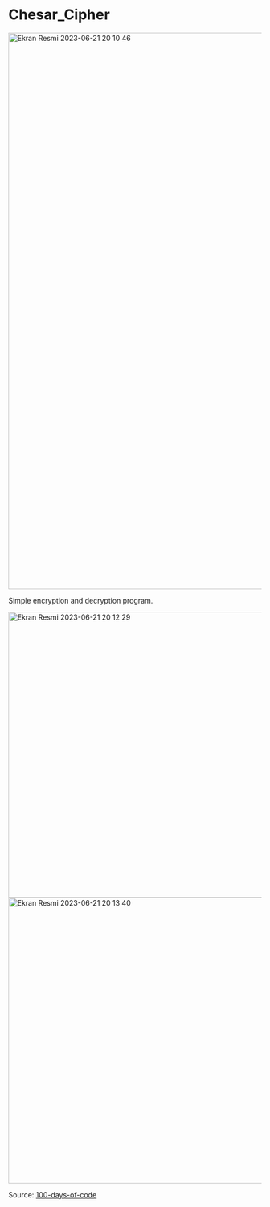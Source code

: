 # Chesar_Cipher
<img width="1108" alt="Ekran Resmi 2023-06-21 20 10 46" src="https://github.com/MetinKagit/Chesar_Cipher/assets/76729066/e4856be9-5a20-473b-97a4-bd45081c3489">

Simple encryption and decryption program.


<img width="569" alt="Ekran Resmi 2023-06-21 20 12 29" src="https://github.com/MetinKagit/Chesar_Cipher/assets/76729066/2d82ed1d-db8c-4f4c-bf8a-8b6cf3a6b0be">
<img width="569" alt="Ekran Resmi 2023-06-21 20 13 40" src="https://github.com/MetinKagit/Chesar_Cipher/assets/76729066/d8c8a9ec-e408-4a63-9b24-e291f485ae7a">

Source: [100-days-of-code](https://www.udemy.com/course/100-days-of-code/)

